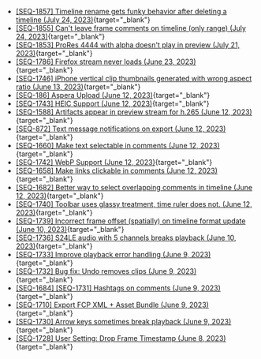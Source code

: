 - [[SEQ-1857] Timeline rename gets funky behavior after deleting a timeline (July 24, 2023)](https://github.com/sequencefilm/docs-and-issues/issues/48){target="_blank"}
- [[SEQ-1855] Can't leave frame comments on timeline (only range) (July 24, 2023)](https://github.com/sequencefilm/docs-and-issues/issues/46){target="_blank"}
- [[SEQ-1853] ProRes 4444 with alpha doesn't play in preview (July 21, 2023)](https://github.com/sequencefilm/docs-and-issues/issues/45){target="_blank"}
- [[SEQ-1786] Firefox stream never loads (June 23, 2023)](https://github.com/sequencefilm/docs-and-issues/issues/41){target="_blank"}
- [[SEQ-1746] iPhone vertical clip thumbnails generated with wrong aspect ratio (June 13, 2023)](https://github.com/sequencefilm/docs-and-issues/issues/31){target="_blank"}
- [[SEQ-186] Aspera Upload (June 12, 2023)](https://github.com/sequencefilm/docs-and-issues/issues/20){target="_blank"}
- [[SEQ-1743] HEIC Support (June 12, 2023)](https://github.com/sequencefilm/docs-and-issues/issues/19){target="_blank"}
- [[SEQ-1588] Artifacts appear in preview stream for h.265 (June 12, 2023)](https://github.com/sequencefilm/docs-and-issues/issues/18){target="_blank"}
- [[SEQ-872] Text message notifications on export (June 12, 2023)](https://github.com/sequencefilm/docs-and-issues/issues/17){target="_blank"}
- [[SEQ-1660] Make text selectable in comments (June 12, 2023)](https://github.com/sequencefilm/docs-and-issues/issues/16){target="_blank"}
- [[SEQ-1742] WebP Support (June 12, 2023)](https://github.com/sequencefilm/docs-and-issues/issues/15){target="_blank"}
- [[SEQ-1658] Make links clickable in comments (June 12, 2023)](https://github.com/sequencefilm/docs-and-issues/issues/14){target="_blank"}
- [[SEQ-1682] Better way to select overlapping comments in timeline (June 12, 2023)](https://github.com/sequencefilm/docs-and-issues/issues/13){target="_blank"}
- [[SEQ-1740] Toolbar uses glassy treatment, time ruler does not.  (June 12, 2023)](https://github.com/sequencefilm/docs-and-issues/issues/11){target="_blank"}
- [[SEQ-1739] Incorrect frame offset (spatially) on timeline format update (June 10, 2023)](https://github.com/sequencefilm/docs-and-issues/issues/10){target="_blank"}
- [[SEQ-1736] S24LE audio with 5 channels breaks playback (June 10, 2023)](https://github.com/sequencefilm/docs-and-issues/issues/7){target="_blank"}
- [[SEQ-1733] Improve playback error handling (June 9, 2023)](https://github.com/sequencefilm/docs-and-issues/issues/6){target="_blank"}
- [[SEQ-1732] Bug fix: Undo removes clips (June 9, 2023)](https://github.com/sequencefilm/docs-and-issues/issues/5){target="_blank"}
- [[SEQ-1684] [SEQ-1731] Hashtags on comments (June 9, 2023)](https://github.com/sequencefilm/docs-and-issues/issues/4){target="_blank"}
- [[SEQ-1710] Export FCP XML + Asset Bundle (June 9, 2023)](https://github.com/sequencefilm/docs-and-issues/issues/3){target="_blank"}
- [[SEQ-1730] Arrow keys sometimes break playback (June 9, 2023)](https://github.com/sequencefilm/docs-and-issues/issues/2){target="_blank"}
- [[SEQ-1728] User Setting: Drop Frame Timestamp (June 8, 2023)](https://github.com/sequencefilm/docs-and-issues/issues/1){target="_blank"}
